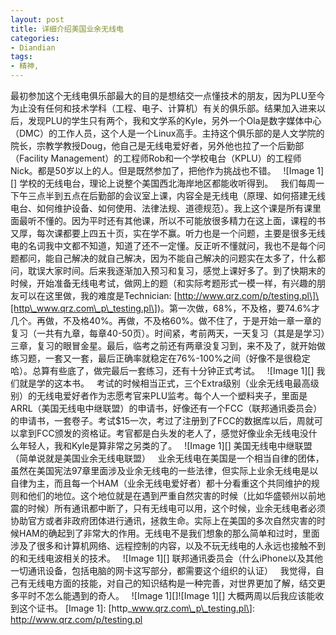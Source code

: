 ```yaml
---
layout: post
title: 详细介绍美国业余无线电
categories:
- Diandian
tags:
- 精神, 
---
```

最初参加这个无线电俱乐部最大的目的是想结交一点懂技术的朋友，因为PLU至今为止没有任何和技术学科（工程、电子、计算机）有关的俱乐部。结果加入进来以后，发现PLU的学生只有两个，我和文学系的Kyle，另外一个Ola是数字媒体中心（DMC）的工作人员，这个人是一个Linux高手。主持这个俱乐部的是人文学院的院长，宗教学教授Doug，他自己是无线电爱好者，另外他也拉了一个后勤部（Facility Management）的工程师Rob和一个学校电台（KPLU）的工程师Nick。都是50岁以上的人。但是既然参加了，把他作为挑战也不错。   !\[Image 1\]\[\]‍ 学校的无线电台，理论上说整个美国西北海岸地区都能收听得到。   我们每周一下午三点半到五点在后勤部的会议室上课，内容全是无线电（原理、如何搭建无线电台、如何维护设备、如何使用、法律法规、道德规范）。我上这个课是所有课里面最听不懂的。因为平时还有其他课，所以不可能放很多精力在这上面，课程的书又厚，每次课都要上四五十页，实在学不赢。听力也是一个问题，主要是很多无线电的名词我中文都不知道，知道了还不一定懂。反正听不懂就问，我也不是每个问题都问，能自己解决的就自己解决，因为不能自己解决的问题实在太多了，什么都问，耽误大家时间。后来我逐渐加入预习和复习，感觉上课好多了。到了快期末的时候，开始准备无线电考试，做网上的题（和实际考题形式一模一样，有兴趣的朋友可以在这里做，我的难度是Technician: \[http://www.qrz.com/p/testing.pl\]\[http\_www.qrz.com\_p\_testing.pl\])。第一次做，68%，不及格，要74.6%才几个。再做，不及格40%。再做，不及格60%。做不住了，于是开始一章一章的复习（一共有九章，每章40-50页）。时间紧，考前两天，一天复习（其是是学习）三章，复习的眼冒金星。最后，临考之前还有两章没复习到，来不及了，就开始做练习题，一套又一套，最后正确率就稳定在76%-100%之间（好像不是很稳定哈）。总算有些底了，做完最后一套练习，还有十分钟正式考试。   !\[Image 1\]\[\]‍ 我们就是学的这本书。   考试的时候相当正式，三个Extra级别（业余无线电最高级别）的无线电爱好者作为志愿考官来PLU监考。每个人一个塑料夹子，里面是ARRL（美国无线电中继联盟）的申请书，好像还有一个FCC（联邦通讯委员会）的申请书，一套卷子。考试$15一次，考过了注册到了FCC的数据库以后，周就可以拿到FCC颁发的资格证。考官都是白头发的老人了，感觉好像业余无线电没什么年轻人，我和Kyle是算非常之另类的了。   !\[Image 1\]\[\]‍ 美国无线电中继联盟（简单说就是美国业余无线电联盟）   业余无线电在美国是一个相当自律的团体，虽然在美国宪法97章里面涉及业余无线电的一些法律，但实际上业余无线电是以自律为主，而且每一个HAM（业余无线电爱好者）都十分看重这个共同维护的规则和他们的地位。这个地位就是在遇到严重自然灾害的时候（比如华盛顿州以前地震的时候）所有通讯都中断了，只有无线电可以用，这个时候，业余无线电者必须协助官方或者非政府团体进行通讯，拯救生命。实际上在美国的多次自然灾害的时候HAM的确起到了非常大的作用。无线电不是我们想象的那么简单和过时，里面涉及了很多和计算机网络、远程控制的内容，以及不玩无线电的人永远也接触不到的和无线电波相关的技术。   !\[Image 1\]\[\]‍ 联邦通讯委员会（什么iPhone以及其他一切通讯设备，包括电脑的网卡这写部分，都需要这个组织的认证）   我觉得，自己有无线电方面的技能，对自己的知识结构是一种完善，对世界更加了解，结交更多平时不怎么能遇到的奇人。   !\[Image 1\]\[\]‍!\[Image 1\]\[\]‍ 大概两周以后我应该能收到这个证书。 \[Image 1\]: \[http\_www.qrz.com\_p\_testing.pl\]: http://www.qrz.com/p/testing.pl